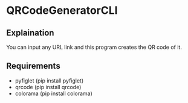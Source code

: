 # QRCodeGeneratorCLI

## Explaination
You can input any URL link and this program creates the QR code of it.

## Requirements
- pyfiglet (pip install pyfiglet)
- qrcode (pip install qrcode)
- colorama (pip install colorama)
